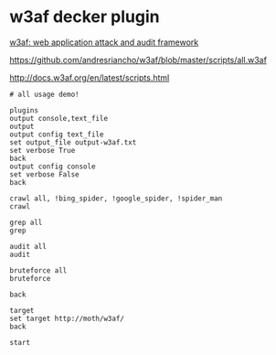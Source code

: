 # w3af decker plugin

[w3af: web application attack and audit framework](https://github.com/andresriancho/w3af/)

https://github.com/andresriancho/w3af/blob/master/scripts/all.w3af

http://docs.w3af.org/en/latest/scripts.html

```
# all usage demo!

plugins
output console,text_file
output
output config text_file
set output_file output-w3af.txt
set verbose True
back
output config console
set verbose False
back

crawl all, !bing_spider, !google_spider, !spider_man
crawl

grep all
grep

audit all
audit

bruteforce all
bruteforce

back

target
set target http://moth/w3af/
back

start
```
